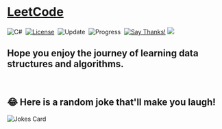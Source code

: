 # [LeetCode](https://leetcode.com/problemset/all/)

![C#](https://img.shields.io/badge/-C%23-green?logo=CSharp)&nbsp;
[![License](https://img.shields.io/badge/license-MIT-blue.svg)](./LICENSE.md)&nbsp;
![Update](https://img.shields.io/badge/update-weekly-green.svg)&nbsp;
![Progress](https://img.shields.io/badge/progress-33%20%2F%202188-ff69b4.svg)&nbsp;
[![Say Thanks!](https://img.shields.io/badge/Say%20Thanks-!-1EAEDB.svg)](https://saythanks.io/to/sahilucoe)
![](https://tokei.rs/b1/github/sahilucoe/LeetCode?category=files)
## Hope you enjoy the journey of learning data structures and algorithms.
<br />

## 😂 Here is a random joke that'll make you laugh!
![Jokes Card](https://readme-jokes.vercel.app/api)
